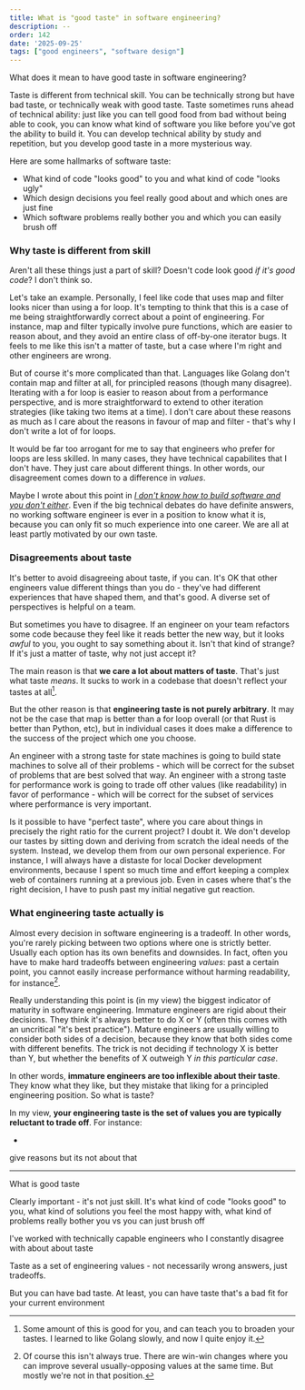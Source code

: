 ```yaml
---
title: What is "good taste" in software engineering?
description: --
order: 142
date: '2025-09-25'
tags: ["good engineers", "software design"]
---
```


What does it mean to have good taste in software engineering?

Taste is different from technical skill. You can be technically strong but have bad taste, or technically weak with good taste. Taste sometimes runs ahead of technical ability: just like you can tell good food from bad without being able to cook, you can know what kind of software you like before you've got the ability to build it. You can develop technical ability by study and repetition, but you develop good taste in a more mysterious way.

Here are some hallmarks of software taste:

- What kind of code "looks good" to you and what kind of code "looks ugly"
- Which design decisions you feel really good about and which ones are just fine
- Which software problems really bother you and which you can easily brush off

### Why taste is different from skill

Aren't all these things just a part of skill? Doesn't code look good _if it's good code_? I don't think so.

Let's take an example. Personally, I feel like code that uses map and filter looks nicer than using a for loop. It's tempting to think that this is a case of me being straightforwardly correct about a point of engineering. For instance, map and filter typically involve pure functions, which are easier to reason about, and they avoid an entire class of off-by-one iterator bugs. It feels to me like this isn't a matter of taste, but a case where I'm right and other engineers are wrong.

But of course it's more complicated than that. Languages like Golang don't contain map and filter at all, for principled reasons (though many disagree). Iterating with a for loop is easier to reason about from a performance perspective, and is more straightforward to extend to other iteration strategies (like taking two items at a time). I don't care about these reasons as much as I care about the reasons in favour of map and filter - that's why I don't write a lot of for loops.

It would be far too arrogant for me to say that engineers who prefer for loops are less skilled. In many cases, they have technical capabilites that I don't have. They just care about different things. In other words, our disagreement comes down to a difference in _values_.

Maybe I wrote about this point in [_I don't know how to build software and you don't either_](/confidence). Even if the big technical debates do have definite answers, no working software engineer is ever in a position to know what it is, because you can only fit so much experience into one career. We are all at least partly motivated by our own taste.

### Disagreements about taste

It's better to avoid disagreeing about taste, if you can. It's OK that other engineers value different things than you do - they've had different experiences that have shaped them, and that's good. A diverse set of perspectives is helpful on a team.

But sometimes you have to disagree. If an engineer on your team refactors some code because they feel like it reads better the new way, but it looks _awful_ to you, you ought to say something about it. Isn't that kind of strange? If it's just a matter of taste, why not just accept it?

The main reason is that **we care a lot about matters of taste**. That's just what taste _means_. It sucks to work in a codebase that doesn't reflect your tastes at all[^1].

But the other reason is that **engineering taste is not purely arbitrary**. It may not be the case that map is better than a for loop overall (or that Rust is better than Python, etc), but in individual cases it does make a difference to the success of the project which one you choose.

An engineer with a strong taste for state machines is going to build state machines to solve all of their problems - which will be correct for the subset of problems that are best solved that way. An engineer with a strong taste for performance work is going to trade off other values (like readability) in favor of performance - which will be correct for the subset of services where performance is very important.

Is it possible to have "perfect taste", where you care about things in precisely the right ratio for the current project? I doubt it. We don't develop our tastes by sitting down and deriving from scratch the ideal needs of the system. Instead, we develop them from our own personal experience. For instance, I will always have a distaste for local Docker development environments, because I spent so much time and effort keeping a complex web of containers running at a previous job. Even in cases where that's the right decision, I have to push past my initial negative gut reaction.

### What engineering taste actually is

Almost every decision in software engineering is a tradeoff. In other words, you're rarely picking between two options where one is strictly better. Usually each option has its own benefits and downsides. In fact, often you have to make hard tradeoffs between engineering _values_: past a certain point, you cannot easily increase performance without harming readability, for instance[^2].

Really understanding this point is (in my view) the biggest indicator of maturity in software engineering. Immature engineers are rigid about their decisions. They think it's always better to do X or Y (often this comes with an uncritical "it's best practice"). Mature engineers are usually willing to consider both sides of a decision, because they know that both sides come with different benefits. The trick is not deciding if technology X is better than Y, but whether the benefits of X outweigh Y _in this particular case_.

In other words, **immature engineers are too inflexible about their taste**. They know what they like, but they mistake that liking for a principled engineering position. So what is taste?

In my view, **your engineering taste is the set of values you are typically reluctant to trade off**. For instance:

- 


[^1]: Some amount of this is good for you, and can teach you to broaden your tastes. I learned to like Golang slowly, and now I quite enjoy it.

[^2]: Of course this isn't always true. There are win-win changes where you can improve several usually-opposing values at the same time. But mostly we're not in that position.

give reasons but its not about that



---
What is good taste

Clearly important - it's not just skill. It's what kind of code "looks good" to you, what kind of solutions you feel the most happy with, what kind of problems really bother you vs you can just brush off

I've worked with technically capable engineers who I constantly disagree with about about taste

Taste as a set of engineering values - not necessarily wrong answers, just tradeoffs. 

But you can have bad taste. At least, you can have taste that's a bad fit for your current environment
